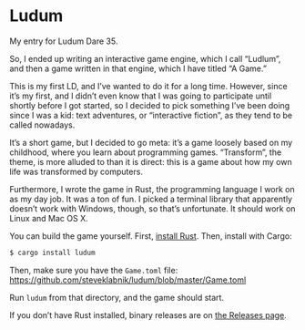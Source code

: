 # Ludum

My entry for Ludum Dare 35.

So, I ended up writing an interactive game engine, which I call “Ludlum”, and
then a game written in that engine, which I have titled “A Game.”

This is my first LD, and I’ve wanted to do it for a long time. However, since
it’s my first, and I didn’t even know that I was going to participate until
shortly before I got started, so I decided to pick something I’ve been doing
since I was a kid: text adventures, or “interactive fiction”, as they tend to
be called nowadays.

It’s a short game, but I decided to go meta: it’s a game loosely based on my
childhood, where you learn about programming games. “Transform”, the theme, is
more alluded to than it is direct: this is a game about how my own life was
transformed by computers.

Furthermore, I wrote the game in Rust, the programming language I work on as my
day job. It was a ton of fun. I picked a terminal library that apparently
doesn’t work with Windows, though, so that’s unfortunate. It should work on
Linux and Mac OS X.

You can build the game yourself. First, [install
Rust](https://www.rust-lang.org/downloads.html). Then, 
install with Cargo:

```bash
$ cargo install ludum
```

Then, make sure you have the `Game.toml` file:
https://github.com/steveklabnik/ludum/blob/master/Game.toml

Run `ludum` from that directory, and the game should start.

If you don’t have Rust installed, binary releases are on [the Releases
page](https://github.com/steveklabnik/ludum/releases).

